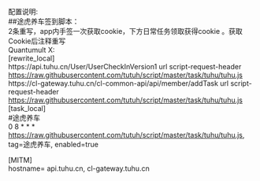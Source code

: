 配置说明:    
##途虎养车签到脚本：  
2条重写，app内手签一次获取cookie，下方日常任务领取获得cookie 。获取Cookie后注释重写  
Quantumult X:  
[rewrite_local]    
https:\/\/api\.tuhu\.cn\/User\/UserCheckInVersion1 url script-request-header https://raw.githubusercontent.com/tutuh/script/master/task/tuhu/tuhu.js  
https:\/\/cl-gateway\.tuhu\.cn\/cl-common-api\/api\/member\/addTask url script-request-header https://raw.githubusercontent.com/tutuh/script/master/task/tuhu/tuhu.js  
[task_local]   
#途虎养车   
0 8 * * * https://raw.githubusercontent.com/tutuh/script/master/task/tuhu/tuhu.js, tag=途虎养车, enabled=true   
 
[MITM]    
hostname= api.tuhu.cn, cl-gateway.tuhu.cn  
